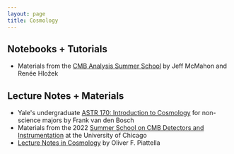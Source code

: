 ```yaml
---
layout: page
title: Cosmology
---
```


<!-- ## Textbooks -->

## Notebooks + Tutorials
- Materials from the [CMB Analysis Summer School](https://github.com/jeffmcm1977/CMBAnalysis_SummerSchool) by Jeff McMahon and Renée Hložek

## Lecture Notes + Materials 
- Yale's undergraduate [ASTR 170: Introduction to Cosmology](http://www.astro.yale.edu/vdbosch/Introduction_to_Cosmology.pdf) for non-science majors by Frank van den Bosch
- Materials from the 2022 [Summer School on CMB Detectors and Instrumentation](https://kicp-workshops.uchicago.edu/2022-CMB-SCHOOL/presentations.php) at the University of Chicago
- [Lecture Notes in Cosmology](https://arxiv.org/abs/1803.00070) by Oliver F. Piattella

